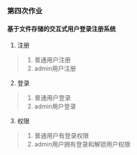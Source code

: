 ### 第四次作业
#### 基于文件存储的交互式用户登录注册系统
1. 注册
> 1. 普通用户注册
> 2. admin用户注册

2. 登录
> 1. 普通用户登录
> 2. admin用户登录

3. 权限
> 1. 普通用户有登录权限
> 2. admin用户拥有登录和解锁用户权限